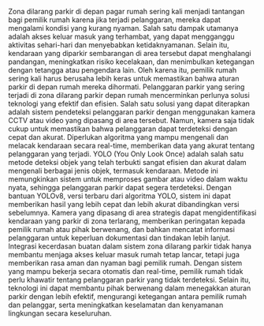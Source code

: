 Zona dilarang parkir di depan pagar rumah sering kali menjadi tantangan bagi pemilik rumah karena jika terjadi pelanggaran, mereka dapat mengalami kondisi yang kurang nyaman. Salah satu dampak utamanya adalah akses keluar masuk yang terhambat, yang dapat mengganggu aktivitas sehari-hari dan menyebabkan ketidaknyamanan. Selain itu, kendaraan yang diparkir sembarangan di area tersebut dapat menghalangi pandangan, meningkatkan risiko kecelakaan, dan menimbulkan ketegangan dengan tetangga atau pengendara lain. Oleh karena itu, pemilik rumah sering kali harus berusaha lebih keras untuk memastikan bahwa aturan parkir di depan rumah mereka dihormati.
Pelanggaran parkir yang sering terjadi di zona dilarang parkir depan rumah mencerminkan perlunya solusi teknologi yang efektif dan efisien. Salah satu solusi yang dapat diterapkan adalah sistem pendeteksi pelanggaran parkir dengan menggunakan kamera CCTV atau video yang dipasang di area tersebut. Namun, kamera saja tidak cukup untuk memastikan bahwa pelanggaran dapat terdeteksi dengan cepat dan akurat. Diperlukan algoritma yang mampu mengenali dan melacak kendaraan secara real-time, memberikan data yang akurat tentang pelanggaran yang terjadi.
YOLO (You Only Look Once) adalah salah satu metode deteksi objek yang telah terbukti sangat efisien dan akurat dalam mengenali berbagai jenis objek, termasuk kendaraan. Metode ini memungkinkan sistem untuk memproses gambar atau video dalam waktu nyata, sehingga pelanggaran parkir dapat segera terdeteksi. Dengan bantuan YOLOv8, versi terbaru dari algoritma YOLO, sistem ini dapat memberikan hasil yang lebih cepat dan lebih akurat dibandingkan versi sebelumnya. Kamera yang dipasang di area strategis dapat mengidentifikasi kendaraan yang parkir di zona terlarang, memberikan peringatan kepada pemilik rumah atau pihak berwenang, dan bahkan mencatat informasi pelanggaran untuk keperluan dokumentasi dan tindakan lebih lanjut.
Integrasi kecerdasan buatan dalam sistem zona dilarang parkir tidak hanya membantu menjaga akses keluar masuk rumah tetap lancar, tetapi juga memberikan rasa aman dan nyaman bagi pemilik rumah. Dengan sistem yang mampu bekerja secara otomatis dan real-time, pemilik rumah tidak perlu khawatir tentang pelanggaran parkir yang tidak terdeteksi. Selain itu, teknologi ini dapat membantu pihak berwenang dalam menegakkan aturan parkir dengan lebih efektif, mengurangi ketegangan antara pemilik rumah dan pelanggar, serta meningkatkan keselamatan dan kenyamanan lingkungan secara keseluruhan.
